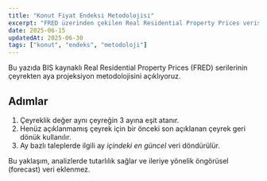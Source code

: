 ```yaml
---
title: "Konut Fiyat Endeksi Metodolojisi"
excerpt: "FRED üzerinden çekilen Real Residential Property Prices verisinin site içinde nasıl aylığa dönüştürüldüğü."
date: 2025-06-15
updatedAt: 2025-06-30
tags: ["konut", "endeks", "metodoloji"]
---
```


Bu yazıda BIS kaynaklı Real Residential Property Prices (FRED) serilerinin çeyrekten aya projeksiyon metodolojisini açıklıyoruz.

## Adımlar

1. Çeyreklik değer aynı çeyreğin 3 ayına eşit atanır.
2. Henüz açıklanmamış çeyrek için bir önceki son açıklanan çeyrek geri dönük kullanılır.
3. Ay bazlı taleplerde ilgili ay *içindeki en güncel* veri döndürülür.

Bu yaklaşım, analizlerde tutarlılık sağlar ve ileriye yönelik öngörüsel (forecast) veri eklenmez.
